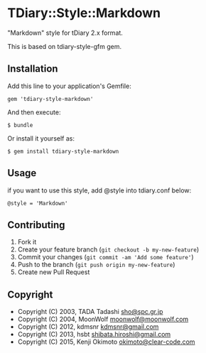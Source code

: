 # TDiary::Style::Markdown

"Markdown" style for tDiary 2.x format.

This is based on tdiary-style-gfm gem.

## Installation

Add this line to your application's Gemfile:

    gem 'tdiary-style-markdown'

And then execute:

    $ bundle

Or install it yourself as:

    $ gem install tdiary-style-markdown

## Usage

if you want to use this style, add @style into tdiary.conf below:

    @style = 'Markdown'

## Contributing

1. Fork it
2. Create your feature branch (`git checkout -b my-new-feature`)
3. Commit your changes (`git commit -am 'Add some feature'`)
4. Push to the branch (`git push origin my-new-feature`)
5. Create new Pull Request

## Copyright

 * Copyright (C) 2003, TADA Tadashi <sho@spc.gr.jp>
 * Copyright (C) 2004, MoonWolf <moonwolf@moonwolf.com>
 * Copyright (C) 2012, kdmsnr <kdmsnr@gmail.com>
 * Copyright (C) 2013, hsbt <shibata.hiroshi@gmail.com>
 * Copyright (C) 2015, Kenji Okimoto <okimoto@clear-code.com>

